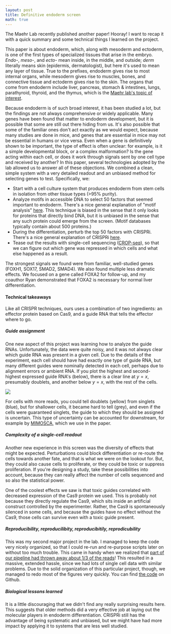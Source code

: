 ```yaml
---
layout: post
title: Definitive endoderm screen
math: true
---
```


The Maehr Lab recently published another paper! Hooray! I want to recap it with a quick summary and some technical things I learned on the project.

This paper is about endoderm, which, along with mesoderm and ectoderm, is one of the first types of specialized tissues that arise in the embryo. *Endo-*, *meso-*, and *ecto-* mean inside, in the middle, and outside; *derm* literally means skin (epidermis, dermatologist), but here it's used to mean any layer of tissue. True to the prefixes, endoderm gives rise to most internal organs, while mesoderm gives rise to muscles, bones, and connective tissue and ectoderm gives rise to the skin. The organs that come from endoderm include liver, pancreas, stomach & intestines, lungs, parathyroid, thyroid, and the thymus, which is the [Maehr lab's topic of interest](https://ekernf01.github.io/about_maehrlab). 

Because endoderm is of such broad interest, it has been studied a lot, but the findings are not always comprehensive or widely applicable.  Many genes have been found that matter to endoderm development, but it is possible that some are still out there hiding from us. It's also possible that some of the familiar ones don't act exactly as we would expect, because many studies are done in mice, and genes that are essential in mice may not be essential in humans or vice versa. Even when a gene is definitively shown to be important, the type of effect is often unclear: for example, is it a simple developmental block, or a complex malformation? Is the gene acting within each cell, or does it work through signals sent by one cell type and received by another? In this paper, several technologies adopted by the lab allowed us to answer all of these objections. We combined a clean, simple system with a very detailed readout and an unbiased method for selecting genes to test. Specifically, we:

- Start with a cell culture system that produces endoderm from stem cells in isolation from other tissue types (>95% purity).
- Analyze motifs in accessible DNA to select 50 factors that seemed important to endoderm. There's a nice general explanation of "motif analysis" [here](http://homer.ucsd.edu/homer/motif/). This technique is biased in the sense that it only looks for proteins that directly bind DNA, but it is unbiased in the sense that any such protein could emerge from the screen. (Motif databases typically contain about 500 proteins.)
- During the differentiation, perturb the top 50 factors with CRISPRi. There's a nice general explanation of CRISPRi [here](https://www.cellecta.com/technology-portfolio/crispri-and-crispra-beyond-gene-knockout/).
- Tease out the results with single-cell sequencing ([CROP-seq](http://www.medical-epigenomics.org/papers/datlinger2017/)), so that we can figure out which gene was repressed in which cells and what else happened as a result.

The strongest signals we found were from familiar, well-studied genes (FOXH1, SOX17, SMAD2, SMAD4). We also found multiple less dramatic effects. We focused on a gene called FOXA2 for follow-up, and my coauthor Ryan demonstrated that FOXA2 is necessary for normal liver differentiation.

#### Technical takeaways

Like all CRISPR techniques, ours uses a combination of two ingredients: an effector protein based on Cas9, and a guide RNA that tells the effector where to go.

##### Guide assignment

One new aspect of this project was learning how to analyze the guide RNAs. Unfortunately, the data were quite noisy, and it was not always clear which guide RNA was present in a given cell. Due to the details of the experiment, each cell should have had exactly one type of guide RNA, but many different guides were nominally detected in each cell, perhaps due to alignment errors or ambient RNA. If you plot the highest and second-highest expressed guide RNA's (below), there is a clear line at $y=x$, presumably doublets, and another below $y=x$, with the rest of the cells. 

![](https://ekernf01.github.io/images/de_screen_doublets.png)

For cells with more reads, you could tell doublets (yellow) from singlets (blue), but for shallower cells, it became hard to tell (grey), and even if the cells were guaranteed singlets, the guide to which they should be assigned is uncertain. This type of uncertainty can be accounted for downstream, for example by [MIMOSCA](https://github.com/asncd/MIMOSCA), which we use in the paper.

##### Complexity of a single-cell readout

Another new experience in this screen was the diversity of effects that might be expected. Perturbations could block differentiation or re-route the cells towards another fate, and that is what we were on the lookout for. But, they could also cause cells to proliferate, or they could be toxic or suppress proliferation. If you're designing a study, take these possibilities into account, because they can really affect the number of cells sequenced and so also the statistical power. 

One of the coolest effects we saw is that toxic guides correlated with decreased expression of the Cas9 protein we used. This is probably not because they directly regulate the Cas9, which sits inside an artificial construct controlled by the experimenter. Rather, the Cas9 is spontaneously silenced in some cells, and because the guides have no effect without the Cas9, those cells can survive even with a toxic guide present.

##### Reproducibility, reproducilibity, reproducibitily, reprodicubility

This was my second major project in the lab. I managed to keep the code very nicely organized, so that I could re-run and re-purpose scripts later on without too much trouble. This came in handy when we realized that [part of our pipeline had thrown away about 1/3 of the reads](https://ekernf01.github.io/pipeline_best_practices/)! This resulted in a massive, extended hassle, since we had lots of single cell data with similar problems. Due to the solid organization of this particular project, though, we managed to redo most of the figures very quickly. You can find [the code](http://github.com/maehrlab) on Github. 

##### Biological lessons learned

It is a little discouraging that we didn't find any really surprising results here. This suggests that older methods did a very effective job at laying out the molecular players in endoderm differentiation. CRISPRi still has the advantage of being systematic and unbiased, but we might have had more impact by applying it to systems that are less well studied. 






